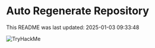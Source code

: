 # Auto Regenerate Repository

This README was last updated: 2025-01-03 09:33:48

 ![TryHackMe](https://tryhackme.com/badge/533634)
